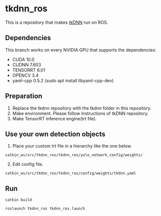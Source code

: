# tkdnn_ros
This is a repository that makes [tkDNN](https://github.com/ceccocats/tkDNN) run on ROS.

## Dependencies
This branch works on every NVIDIA GPU that supports the dependencies:
- CUDA 10.0
- CUDNN 7.603
- TENSORRT 6.01
- OPENCV 3.4
- yaml-cpp 0.5.2 (sudo apt install libyaml-cpp-dev)

## Preparation
1. Replace the tkdnn repository with the tkdnn folder in this repository.
2. Make environment. Please follow Instructions of tkDNN repository.
3. Make TensorRT inference engine(trt file).


## Use your own detection objects
1. Place your custom trt file in a hierarchy like the one below.
```
catkin_ws/src/tkdnn_ros/tkdnn_ros/yolo_network_config/weights/
```
2. Edit config file.
```
catkin_ws/src/tkdnn_ros/tkdnn_ros/config/weights/tkdnn.yaml
```

## Run
```
catkin build
```
```
roslaunch tkdnn_ros tkdnn_ros.launch
```
